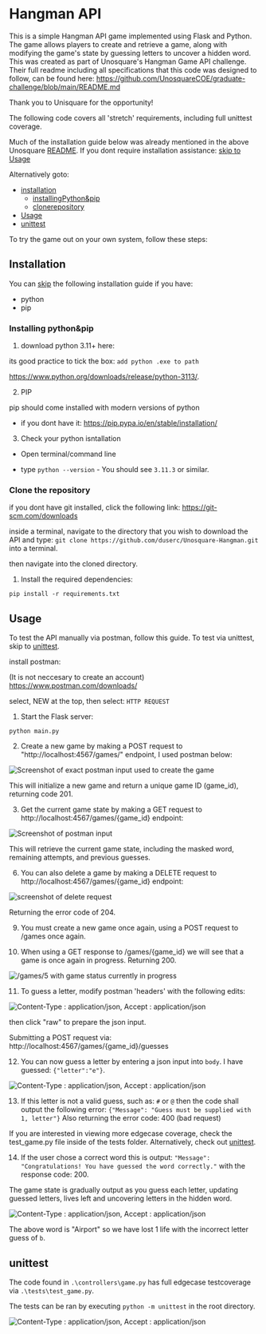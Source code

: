 # Hangman API

This is a simple Hangman API game implemented using Flask and Python. The game allows players to create and retrieve a game, along with modifying the game's state by guessing letters to uncover a hidden word. This was created as part of Unosquare's Hangman Game API challenge. Their full readme including all specifications that this code was designed to follow, can be found here:  https://github.com/UnosquareCOE/graduate-challenge/blob/main/README.md

Thank you to Unisquare for the opportunity!

The following code covers all 'stretch' requirements, including full unittest coverage.

Much of the installation guide below was already mentioned in the above Unosquare [README](https://github.com/UnosquareCOE/graduate-challenge/blob/main/README.md). If you dont require installation assistance: [skip to Usage](#usage)

Alternatively goto:

- [installation](#installation)
  - [installingPython&pip](#installing-pythonpip)
  - [clonerepository](#clone-the-repository)
- [Usage](#usage)
- [unittest](#unittest)

To try the game out on your own system, follow these steps:

## Installation

You can [skip](#clone-the-repository) the following installation guide if you have:

- python
- pip

### Installing python&pip

1. download python 3.11+ here:

its good practice to tick the box: `add python .exe to path`

https://www.python.org/downloads/release/python-3113/.

2. PIP

pip should come installed with modern versions of python

- if you dont have it: https://pip.pypa.io/en/stable/installation/

3. Check your python isntallation

- Open terminal/command line

- type `python --version` -  You should see `3.11.3` or similar.

### Clone the repository

if you dont have git installed, click the following link: https://git-scm.com/downloads

inside a terminal, navigate to the directory that you wish to download the API and type: `git clone https://github.com/duserc/Unosquare-Hangman.git` into a terminal.

then navigate into the cloned directory.

1. Install the required dependencies:

`pip install -r requirements.txt`

## Usage

To test the API manually via postman, follow this guide. To test via unittest, skip to [unittest](#unittest).

install postman: 

(It is not neccesary to create an account)
https://www.postman.com/downloads/

select, NEW at the top, then select: `HTTP REQUEST`

1. Start the Flask server:

`python main.py`

2. Create a new game by making a POST request to "http://localhost:4567/games/" endpoint, I used postman below:

<picture>
  <img alt="Screenshot of exact postman input used to create the game" src="https://github.com/duserc/Unosquare-Hangman/blob/main/images/unop/u1.png">
</picture>

This will initialize a new game and return a unique game ID (game_id), returning code 201.

3. Get the current game state by making a GET request to http://localhost:4567/games/{game_id} endpoint:

<picture>
  <img alt="Screenshot of postman input" src="https://github.com/duserc/Unosquare-Hangman/blob/main/images/unop/u2.png">
</picture>

This will retrieve the current game state, including the masked word, remaining attempts, and previous guesses.


6. You can also delete a game by making a DELETE request to http://localhost:4567/games/{game_id} endpoint:

<picture>
  <img alt ="screenshot of delete request" src="https://github.com/duserc/Unosquare-Hangman/blob/main/images/unop/u3.png">
</picture>

Returning the error code of 204.

9. You must create a new game once again, using a POST request to /games once again.

10. When using a GET response to /games/{game_id} we will see that a game is once again in progress. Returning 200.

<picture>
  <img alt="/games/5 with game status currently in progress" src="https://github.com/duserc/Unosquare-Hangman/blob/main/images/unop/u4.png">
</picture>

11. To guess a letter, modify postman 'headers' with the following edits: 

<picture>
  <img alt="Content-Type : application/json, Accept : application/json" src="https://github.com/duserc/Unosquare-Hangman/blob/main/images/unop/u5.png">
</picture>

then click "raw" to prepare the json input.

Submitting a POST request via: http://localhost:4567/games/{game_id}/guesses

12. You can now guess a letter by entering a json input into `body`. I have guessed: `{"letter":"e"}`.

<picture>
  <img alt="Content-Type : application/json, Accept : application/json" src="https://github.com/duserc/Unosquare-Hangman/blob/main/images/unop/u6.png">
</picture>

13. If this letter is not a valid guess, such as: `#` or `@` then the code shall output the following error:
`{"Message": "Guess must be supplied with 1, letter"}`
Also returning the error code: 400 (bad request)

If you are interested in viewing more edgecase coverage, check the test_game.py file inside of the tests folder. Alternatively, check out [unittest](#unittest).

14. If the user chose a correct word this is output: 
`"Message": "Congratulations! You have guessed the word correctly."`
with the response code: 200.

The game state is gradually output as you guess each letter, updating guessed letters, lives left and uncovering letters in the hidden word.

<picture>
  <img alt="Content-Type : application/json, Accept : application/json" src="https://github.com/duserc/Unosquare-Hangman/blob/main/images/unop/u7.png">
</picture>

The above word is "Airport" so we have lost 1 life with the incorrect letter guess of `b`.

## unittest

The code found in `.\controllers\game.py` has full edgecase testcoverage via `.\tests\test_game.py`.

The tests can be ran by executing `python -m unittest` in the root directory.

<picture>
  <img alt="Content-Type : application/json, Accept : application/json" src="https://github.com/duserc/Unosquare-Hangman/blob/main/images/unop/u8.png">
</picture>